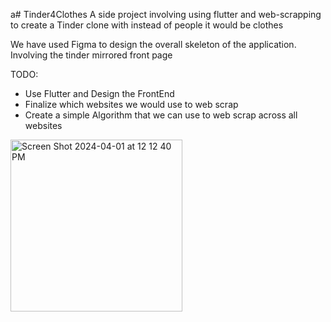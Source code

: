 a# Tinder4Clothes
A side project involving using flutter and web-scrapping to create a Tinder clone with instead of people it would be clothes

We have used Figma to design the overall skeleton of the application. Involving the tinder mirrored front page

TODO:
- Use Flutter and Design the FrontEnd
- Finalize which websites we would use to web scrap
- Create a simple Algorithm that we can use to web scrap across all websites
  
<img width="275" alt="Screen Shot 2024-04-01 at 12 12 40 PM" src="https://github.com/ivanvaldez333/Tinder4Clothes/assets/110950991/0aba0a52-4224-49f1-89dd-656d5f3b180e">
